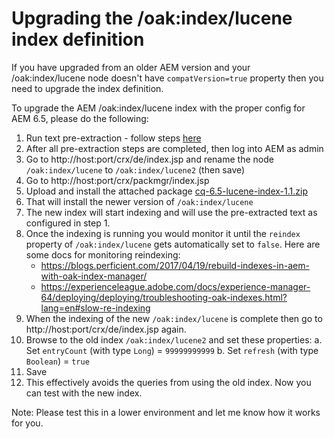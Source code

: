 # Upgrading the /oak:index/lucene index definition
If you have upgraded from an older AEM version and your /oak:index/lucene node doesn't have ```compatVersion=true``` property then you need to upgrade the index definition.

To upgrade the AEM /oak:index/lucene index with the proper config for AEM 6.5, please do the following:
1. Run text pre-extraction - follow steps [here](re-extract-text-lucene.md)
2. After all pre-extraction steps are completed, then log into AEM as admin
3. Go to http://host:port/crx/de/index.jsp and rename the node `/oak:index/lucene` to `/oak:index/lucene2` (then save)
4. Go to http://host:port/crx/packmgr/index.jsp
5. Upload and install the attached package [cq-6.5-lucene-index-1.1.zip](cq-6.5-lucene-index-1.1.zip?raw=true)
6. That will install the newer version of `/oak:index/lucene`
7. The new index will start indexing and will use the pre-extracted text as configured in step 1.
8. Once the indexing is running you would monitor it until the `reindex` property of `/oak:index/lucene` gets automatically set to `false`.
   Here are some docs for monitoring reindexing:
    * https://blogs.perficient.com/2017/04/19/rebuild-indexes-in-aem-with-oak-index-manager/
    * https://experienceleague.adobe.com/docs/experience-manager-64/deploying/deploying/troubleshooting-oak-indexes.html?lang=en#slow-re-indexing
9. When the indexing of the new `/oak:index/lucene` is complete then go to http://host:port/crx/de/index.jsp again.
10. Browse to the old index `/oak:index/lucene2` and set these properties:
      a. Set `entryCount` (with type `Long`) = `99999999999`
      b. Set `refresh` (with type `Boolean`) = `true`
11. Save
12. This effectively avoids the queries from using the old index.  Now you can test with the new index.

Note: Please test this in a lower environment and let me know how it works for you.
